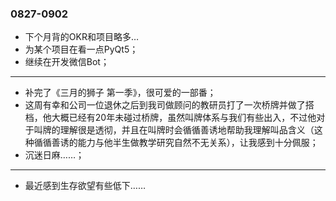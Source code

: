 ### 0827-0902
- 下个月背的OKR和项目略多…
- 为某个项目在看一点PyQt5；
- 继续在开发微信Bot；

---
- 补完了《三月的狮子 第一季》，很可爱的一部番；
- 这周有幸和公司一位退休之后到我司做顾问的教研员打了一次桥牌并做了搭档，他大概已经有20年未碰过桥牌，虽然叫牌体系与我们有些出入，不过他对于叫牌的理解很是透彻，并且在叫牌时会循循善诱地帮助我理解叫品含义（这种循循善诱的能力与他半生做教学研究自然不无关系），让我感到十分佩服；
- 沉迷日麻……；

---
- 最近感到生存欲望有些低下……
